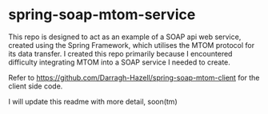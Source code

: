 # spring-soap-mtom-service

This repo is designed to act as an example of a SOAP api web service, created using the Spring Framework, which utilises the MTOM protocol for its data transfer. 
I created this repo primarily because I encountered difficulty integrating MTOM into a SOAP service I needed to create.

Refer to https://github.com/Darragh-Hazell/spring-soap-mtom-client for the client side code.

I will update this readme with more detail, soon(tm)
